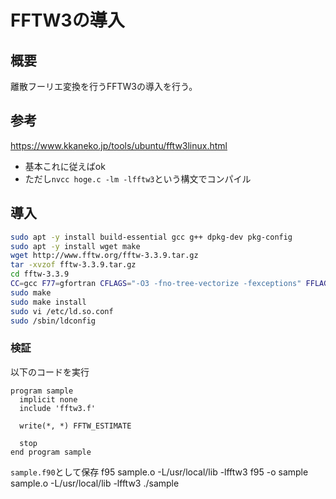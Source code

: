 # FFTW3の導入
## 概要
離散フーリエ変換を行うFFTW3の導入を行う。

## 参考
https://www.kkaneko.jp/tools/ubuntu/fftw3linux.html
- 基本これに従えばok
- ただし`nvcc hoge.c -lm -lfftw3`という構文でコンパイル

## 導入
```bash
sudo apt -y install build-essential gcc g++ dpkg-dev pkg-config
sudo apt -y install wget make
wget http://www.fftw.org/fftw-3.3.9.tar.gz
tar -xvzof fftw-3.3.9.tar.gz
cd fftw-3.3.9
CC=gcc F77=gfortran CFLAGS="-O3 -fno-tree-vectorize -fexceptions" FFLAGS="-O3 -fno-tree-vectorize -fexceptions" ./configure --prefix=/usr/local --enable-threads --enable-shared --enable-static
sudo make
sudo make install
sudo vi /etc/ld.so.conf
sudo /sbin/ldconfig
```

### 検証
以下のコードを実行
```Fortarn
program sample
  implicit none
  include 'fftw3.f'

  write(*, *) FFTW_ESTIMATE

  stop
end program sample
```
`sample.f90`として保存
f95 sample.o -L/usr/local/lib -lfftw3
f95 -o sample  sample.o -L/usr/local/lib -lfftw3
./sample